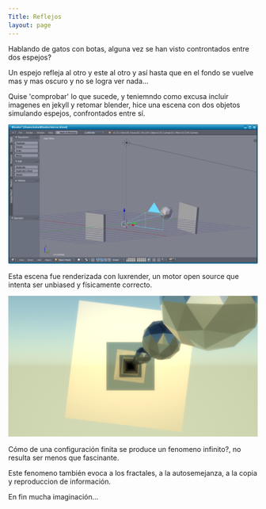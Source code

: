 ```yaml
---
Title: Reflejos
layout: page
---
```

Hablando de gatos con botas, alguna vez se han visto controntados entre dos espejos?

Un espejo refleja al otro y este al otro y así hasta que en el fondo se vuelve mas y mas oscuro y no se logra ver nada...

Quise 'comprobar' lo que sucede, y teniemndo como excusa incluir imagenes en jekyll y retomar blender, hice una escena con dos objetos simulando espejos, confrontados entre sí.

![Escena](/images/blender.png)

Esta escena fue renderizada con luxrender, un motor open source que intenta ser unbiased y físicamente correcto.

![Render](/images/mirror.png) 

Cómo de una configuración finita se produce un fenomeno infinito?, no resulta ser menos que fascinante.

Este fenomeno también evoca a los fractales, a la autosemejanza, a la copia y reproduccion de información.

En fin mucha imaginación...

